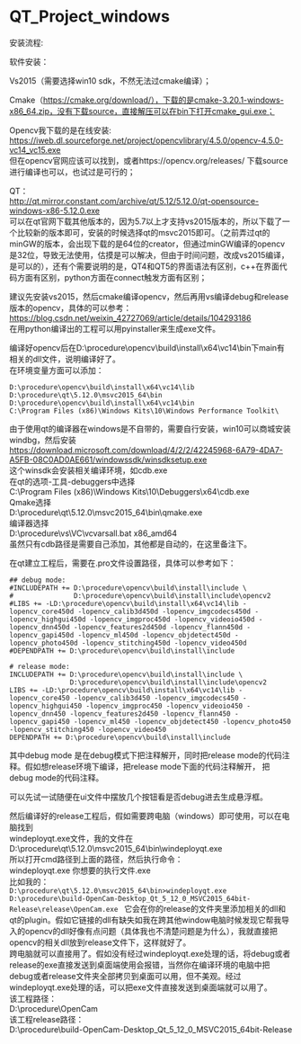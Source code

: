 # QT_Project_windows

安装流程:<br>

软件安装：<br>

Vs2015（需要选择win10 sdk，不然无法过cmake编译）；<br>

Cmake（https://cmake.org/download/），下载的是cmake-3.20.1-windows-x86_64.zip，没有下载source，直接解压可以在bin下打开cmake_gui.exe；<br>

Opencv我下载的是在线安装:<br>
https://iweb.dl.sourceforge.net/project/opencvlibrary/4.5.0/opencv-4.5.0-vc14_vc15.exe<br>
但在opencv官网应该可以找到，或者https://opencv.org/releases/ 下载source进行编译也可以，也试过是可行的；<br>

QT：<br>
http://qt.mirror.constant.com/archive/qt/5.12/5.12.0/qt-opensource-windows-x86-5.12.0.exe<br>
可以在qt官网下载其他版本的，因为5.7以上才支持vs2015版本的，所以下载了一个比较新的版本即可，安装的时候选择qt的msvc2015即可。（之前弄过qt的minGW的版本，会出现下载的是64位的creator，但通过minGW编译的opencv是32位，导致无法使用，估摸是可以解决，但由于时间问题，改成vs2015编译，是可以的），还有个需要说明的是，QT4和QT5的界面语法有区别，c++在界面代码方面有区别，python方面在connect触发方面有区别；<br>

建议先安装vs2015，然后cmake编译opencv，然后再用vs编译debug和release版本的opencv，具体的可以参考：<br>
https://blog.csdn.net/weixin_42727069/article/details/104293186<br>
在用python编译出的工程可以用pyinstaller来生成exe文件。<br>

编译好opencv后在D:\procedure\opencv\build\install\x64\vc14\bin下main有相关的dll文件，说明编译好了。<br>
在环境变量方面可以添加：
```
D:\procedure\opencv\build\install\x64\vc14\lib
D:\procedure\qt\5.12.0\msvc2015_64\bin
D:\procedure\opencv\build\install\x64\vc14\bin
C:\Program Files (x86)\Windows Kits\10\Windows Performance Toolkit\ 
```

由于使用qt的编译器在windows是不自带的，需要自行安装，win10可以商城安装windbg，然后安装<br>
https://download.microsoft.com/download/4/2/2/42245968-6A79-4DA7-A5FB-08C0AD0AE661/windowssdk/winsdksetup.exe <br>
这个winsdk会安装相关编译环境，如cdb.exe <br>
在qt的选项-工具-debuggers中选择 <br>
C:\Program Files (x86)\Windows Kits\10\Debuggers\x64\cdb.exe <br>
Qmake选择 <br>
D:\procedure\qt\5.12.0\msvc2015_64\bin\qmake.exe <br>
编译器选择 <br>
D:\procedure\vs\VC\vcvarsall.bat x86_amd64 <br>
虽然只有cdb路径是需要自己添加，其他都是自动的，在这里备注下。 <br>

在qt建立工程后，需要在.pro文件设置路径，具体可以参考如下： <br>

```
## debug mode:
#INCLUDEPATH += D:\procedure\opencv\build\install\include \
#               D:\procedure\opencv\build\install\include\opencv2
#LIBS += -LD:\procedure\opencv\build\install\x64\vc14\lib -lopencv_core450d -lopencv_calib3d450d -lopencv_imgcodecs450d -lopencv_highgui450d -lopencv_imgproc450d -lopencv_videoio450d -lopencv_dnn450d -lopencv_features2d450d -lopencv_flann450d -lopencv_gapi450d -lopencv_ml450d -lopencv_objdetect450d -lopencv_photo450d -lopencv_stitching450d -lopencv_video450d
#DEPENDPATH += D:\procedure\opencv\build\install\include

# release mode:
INCLUDEPATH += D:\procedure\opencv\build\install\include \
               D:\procedure\opencv\build\install\include\opencv2
LIBS += -LD:\procedure\opencv\build\install\x64\vc14\lib -lopencv_core450 -lopencv_calib3d450 -lopencv_imgcodecs450 -lopencv_highgui450 -lopencv_imgproc450 -lopencv_videoio450 -lopencv_dnn450 -lopencv_features2d450 -lopencv_flann450 -lopencv_gapi450 -lopencv_ml450 -lopencv_objdetect450 -lopencv_photo450 -lopencv_stitching450 -lopencv_video450
DEPENDPATH += D:\procedure\opencv\build\install\include
```

其中debug mode 是在debug模式下把注释解开，同时把release mode的代码注释。假如想release环境下编译，把release mode下面的代码注释解开， 把debug mode的代码注释。<br>

可以先试一试随便在ui文件中摆放几个按钮看是否debug进去生成悬浮框。<br>

然后编译好的release工程后，假如需要跨电脑（windows）即可使用，可以在电脑找到<br>
windeployqt.exe文件，我的文件在<br>
D:\procedure\qt\5.12.0\msvc2015_64\bin\windeployqt.exe <br>
所以打开cmd路径到上面的路径，然后执行命令： <br>
windeployqt.exe 你想要的执行文件.exe <br>
比如我的： <br>
```D:\procedure\qt\5.12.0\msvc2015_64\bin>windeployqt.exe D:\procedure\build-OpenCam-Desktop_Qt_5_12_0_MSVC2015_64bit-Release\release\OpenCam.exe ```
它会在你的release的文件夹里添加相关的dll和qt的plugin。假如它链接的dll有缺失如我在跨其他window电脑时候发现它帮我导入的opencv的dll好像有点问题（具体我也不清楚问题是为什么），我就直接把opencv的相关dll放到release文件下，这样就好了。<br>
跨电脑就可以直接用了。假如没有经过windeployqt.exe处理的话，将debug或者release的exe直接发送到桌面端使用会报错，当然你在编译环境的电脑中把debug或者release文件夹全部拷贝到桌面可以用，但不美观。经过windeployqt.exe处理的话，可以把exe文件直接发送到桌面端就可以用了。<br>
该工程路径：<br>
D:\procedure\OpenCam <br>
该工程release路径：<br>
D:\procedure\build-OpenCam-Desktop_Qt_5_12_0_MSVC2015_64bit-Release<br>
